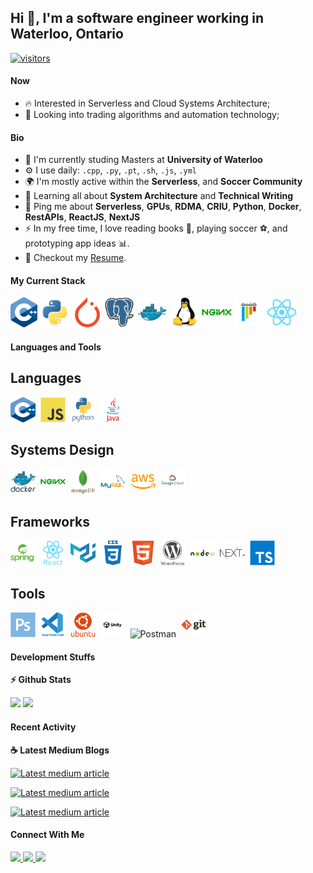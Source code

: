 ## Hi 👋, I'm a software engineer working in Waterloo, Ontario

<p align="left">
  <!-- <a href="https://leetcode.com/justinsj/">
    <img src="https://cp-logo.vercel.app/leetcode/justinsj" alt="Leet code rating" />
  </a>
  <a href="https://codeforces.com/profile/justinsj.me">
    <img src="https://raw.githubusercontent.com/justinsj/cf-stats/main/output/rating.svg" alt="Leet code rating" />
  </a>
  <a href="https://stackoverflow.com/users/5921662/justinsj">
    <img alt="Stack Overflow reputation" src="https://img.shields.io/stackexchange/stackoverflow/r/5921662?color=orange&label=reputation&logo=stackoverflow">
  </a> -->
  <!-- <a href="https://github.com/justinsj?tab=followers">
    <img alt="GitHub followers" src="https://img.shields.io/github/followers/justinsj?color=green&logo=github">
  </a> -->
  <a href="https://github.com/justinsj/">
    <img src="https://komarev.com/ghpvc/?username=justinsj&style=flat-square&color=blue" alt="visitors" />
  </a>

</p>

#### Now

<!-- - ✨ Contributing to [chkware](https://github.com/chkware/cli); -->
- :fire: Interested in Serverless and Cloud Systems Architecture;
- :calendar: Looking into trading algorithms and automation technology;

#### Bio

- 🏫 I'm currently studing Masters at **University of Waterloo**
- ⚙️ I use daily: `.cpp`, `.py`, `.pt`, `.sh`, `.js`, `.yml`
- 🌍 I'm mostly active within the **Serverless**, and **Soccer Community**
- 🌱 Learning all about **System Architecture** and **Technical Writing**
- 💬 Ping me about **Serverless**, **GPUs**, **RDMA**, **CRIU**, **Python**, **Docker**, **RestAPIs**, **ReactJS**, **NextJS**
- ⚡ In my free time, I love reading books 📖, playing soccer ⚽, and prototyping app ideas 📊.
- 📝 Checkout my [Resume](https://drive.google.com/file/d/11aQ9crBbp2L7DXCPFPcZH4aE1gL2Zj1V/view?usp=sharing).

#### My Current Stack

<img height="48" src="img/c-plus-plus.svg" alt="c++"> 
<img height="48" src="img/python-original.svg" alt="python"> 
<img height="48" src="img/pytorch-icon.svg" alt="pytorch"> 
<!-- <img height="48" src="img/django-plain-wordmark.svg" alt="Django">  -->
<img height="48" src="img/postgresql-original.svg" alt="postgress"> 
<img height="48" src="img/docker-original.svg" alt="Docker"> 
<img height="48" src="img/linux-original.svg" alt="linux"> 
<img height="48" src="img/nginx-original.svg" alt="nginx"> 
<img height="48" src="img/pytest-original.svg" alt="pytest"> 
<!-- <img height="48" src="img/git-original.svg" alt="git">  -->
<img height="48" src="img/react-original.svg" alt="react">

#### Languages and Tools

<h2>Languages</h2>
<p>
<img src="img/c-plus-plus.svg" title="C++" alt="C++" width="40" height="40"/>&nbsp;
<img src="https://github.com/devicons/devicon/blob/master/icons/javascript/javascript-original.svg" title="JavaScript" alt="JavaScript" width="40" height="40"/>&nbsp;
<img src="https://github.com/devicons/devicon/blob/master/icons/python/python-original-wordmark.svg" title="Python" alt="Python" width="40" height="40"/>&nbsp;
<img src="https://github.com/devicons/devicon/blob/master/icons/java/java-original-wordmark.svg" title="Java" alt="Java" width="40" height="40"/>&nbsp;

  
</p>
<h2>Systems Design</h2>
<p>
<img src="https://github.com/devicons/devicon/blob/master/icons/docker/docker-original-wordmark.svg" title="Docker" alt="Docker" width="40" height="40"/>&nbsp;
<img src="https://github.com/devicons/devicon/blob/master/icons/nginx/nginx-original.svg" title="NGINX" alt="NGINX" width="40" height="40"/>&nbsp;
<img src="https://github.com/devicons/devicon/blob/master/icons/mongodb/mongodb-original-wordmark.svg" title="MongoDB" alt="MongoDB" width="40" height="40"/>&nbsp;
<img src="https://github.com/devicons/devicon/blob/master/icons/mysql/mysql-original-wordmark.svg" title="MySQL"  alt="MySQL" width="40" height="40"/>&nbsp;
<img src="https://github.com/devicons/devicon/blob/master/icons/amazonwebservices/amazonwebservices-plain-wordmark.svg" title="AWS" alt="AWS" width="40" height="40"/>&nbsp;
<img src="https://github.com/devicons/devicon/blob/master/icons/googlecloud/googlecloud-original-wordmark.svg" title="GCP" alt="GCP" width="40" height="40"/>&nbsp;
</p>  
<h2>Frameworks</h2>
<p>
<img src="https://github.com/devicons/devicon/blob/master/icons/spring/spring-original-wordmark.svg" title="Spring" alt="Spring" width="40" height="40"/>&nbsp;
<img src="https://github.com/devicons/devicon/blob/master/icons/react/react-original-wordmark.svg" title="React" alt="React" width="40" height="40"/>&nbsp;
<img src="https://github.com/devicons/devicon/blob/master/icons/materialui/materialui-original.svg" title="Material UI" alt="Material UI" width="40" height="40"/>&nbsp;
<img src="https://github.com/devicons/devicon/blob/master/icons/css3/css3-plain-wordmark.svg"  title="CSS3" alt="CSS" width="40" height="40"/>&nbsp;
<img src="https://github.com/devicons/devicon/blob/master/icons/html5/html5-original.svg" title="HTML5" alt="HTML" width="40" height="40"/>&nbsp;
<img src="https://github.com/devicons/devicon/blob/master/icons/wordpress/wordpress-plain-wordmark.svg" title="Wordpress" alt="Wordpress" width="40" height="40"/>&nbsp;
<img src="https://github.com/devicons/devicon/blob/master/icons/nodejs/nodejs-original-wordmark.svg" title="NodeJS" alt="NodeJS" width="40" height="40"/>&nbsp;
<img src="https://github.com/devicons/devicon/blob/master/icons/nextjs/nextjs-original-wordmark.svg" title="NextJS" alt="NextJS" width="40" height="40"/>&nbsp;
<img src="https://github.com/devicons/devicon/blob/master/icons/typescript/typescript-original.svg" title="TypeScript" alt="TypeScript" width="40" height="40"/>&nbsp;
</p>
<h2>Tools</h2>
<p>
<img src="https://github.com/devicons/devicon/blob/master/icons/photoshop/photoshop-plain.svg" title="Photoshop" alt="Photoshop" width="40" height="40"/>&nbsp;
<img src="https://github.com/devicons/devicon/blob/master/icons/vscode/vscode-original-wordmark.svg" title="VSCode" alt="VSCode" width="40" height="40"/>&nbsp;
<img src="https://github.com/devicons/devicon/blob/master/icons/ubuntu/ubuntu-plain-wordmark.svg" title="Ubuntu" alt="Ubuntu" width="40" height="40"/>&nbsp;
<img src="https://github.com/devicons/devicon/blob/master/icons/unity/unity-original-wordmark.svg" title="Unity" alt="Unity" width="40" height="40"/>&nbsp;
<img src="https://www.vectorlogo.zone/logos/getpostman/getpostman-icon.svg" title="Postman"  alt="Postman" width="40" height="40"/>&nbsp;
<img src="https://github.com/devicons/devicon/blob/master/icons/git/git-original-wordmark.svg" title="Git" alt="Git" width="40" height="40"/>&nbsp;
</p>

#### Development Stuffs

<b>⚡ Github Stats</b>
<p float="left">
<img height="180em" src="https://github-readme-stats.vercel.app/api?username=justinsj&show_icons=true&hide_border=true&&count_private=true&include_all_commits=true" /> 
<img height="180em" src="https://github-readme-stats.vercel.app/api/top-langs/?username=justinsj&show_icons=true&hide_border=true&layout=compact&langs_count=8"/>
</p>

<!-- <b>&#128200; Competitive Programming</b>
<p float="left">
<img height="273em" src="https://leetcard.jacoblin.cool/justinsj?theme=light&font=Karma&ext=contest" />
<img height="280em" src="https://raw.githubusercontent.com/justinsj/cf-stats/main/output/light_card.svg" />
</p> -->

#### Recent Activity

<p><b> &#9749; Latest Medium Blogs</b></p>

<a target="_blank" href="https://github-readme-medium-recent-article.vercel.app/medium/@justinsj/0"><img src="https://github-readme-medium-recent-article.vercel.app/medium/@justinsj/0" alt="Latest medium article">

<a target="_blank" href="https://github-readme-medium-recent-article.vercel.app/medium/@justinsj/1"><img src="https://github-readme-medium-recent-article.vercel.app/medium/@justinsj/1" alt="Latest medium article"> </a>

<a target="_blank" href="https://github-readme-medium-recent-article.vercel.app/medium/@justinsj/2"><img src="https://github-readme-medium-recent-article.vercel.app/medium/@justinsj/2" alt="Latest medium article"> </a>

<!-- <a target="_blank" href="https://github-readme-medium-recent-article.vercel.app/medium/@justinsj/3"><img src="https://github-readme-medium-recent-article.vercel.app/medium/@justinsj/3" alt="Latest medium article"> </a>

<a target="_blank" href="https://github-readme-medium-recent-article.vercel.app/medium/@justinsj/4"><img src="https://github-readme-medium-recent-article.vercel.app/medium/@justinsj/5" alt="Latest medium article"> </a> -->

#### Connect With Me

<p left="center">
<!-- <a href="https://twitter.com/justinsj">
  <img src="https://img.shields.io/badge/twitter-%231DA1F2.svg?&style=for-the-badge&logo=twitter&logoColor=white" height=25>
</a>  -->
<a href="https://www.linkedin.com/in/justinsj/">
  <img src="https://img.shields.io/badge/linkedin-%230077B5.svg?&style=for-the-badge&logo=linkedin&logoColor=white" height=25>
</a> 
<!-- <a href="https://www.facebook.com/justinsj">
  <img src="https://img.shields.io/badge/Facebook-1877F2?style=for-the-badge&logo=facebook&logoColor=white" height=25>
</a> -->
<a href="https://medium.com/@justinsj">
  <img src="https://img.shields.io/badge/Medium-12100E?style=for-the-badge&logo=medium&logoColor=white" height=25>
</a>
<a href="mailto:justin.sanjuan@uwaterloo.ca">
  <img src="	https://img.shields.io/badge/Gmail-D14836?style=for-the-badge&logo=gmail&logoColor=white" height=25>
</a>
</p>
